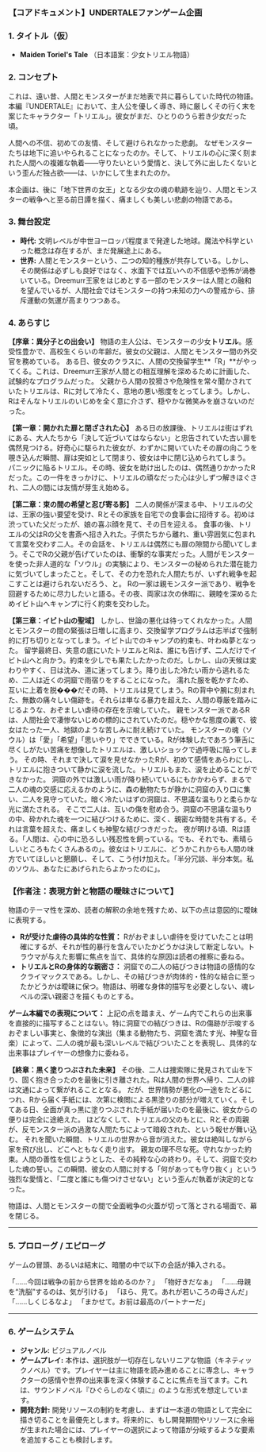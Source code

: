 ### **【コアドキュメント】UNDERTALEファンゲーム企画**

### **1. タイトル（仮）**

*   **Maiden Toriel's Tale**
    （日本語案：少女トリエル物語）

### **2. コンセプト**

これは、遠い昔、人間とモンスターがまだ地表で共に暮らしていた時代の物語。
本編『UNDERTALE』において、主人公を優しく導き、時に厳しくその行く末を案じたキャラクター「トリエル」。彼女がまだ、ひとりのうら若き少女だった頃。

人間への不信、初めての友情、そして避けられなかった悲劇。
なぜモンスターたちは地下に追いやられることになったのか。そして、トリエルの心に深く刻まれた人間への複雑な執着――守りたいという愛情と、決して外に出したくないという歪んだ独占欲――は、いかにして生まれたのか。

本企画は、後に「地下世界の女王」となる少女の魂の軌跡を辿り、人間とモンスターの戦争へと至る前日譚を描く、痛ましくも美しい悲劇の物語である。

### **3. 舞台設定**

*   **時代:** 文明レベルが中世ヨーロッパ程度まで発達した地球。魔法や科学といった概念は存在するが、まだ発展途上にある。
*   **世界:** 人間とモンスターという、二つの知的種族が共存している。しかし、その関係は必ずしも良好ではなく、水面下では互いへの不信感や恐怖が渦巻いている。Dreemurr王家をはじめとする一部のモンスターは人間との融和を望んでいるが、人間社会ではモンスターの持つ未知の力への警戒から、排斥運動の気運が高まりつつある。

### **4. あらすじ**

**【序章：異分子との出会い】**
物語の主人公は、モンスターの少女**トリエル**。感受性豊かで、高校生くらいの年齢だ。彼女の父親は、人間とモンスター間の外交官を務めている。
ある日、彼女のクラスに、人間の交換留学生**「R」**がやってくる。これは、Dreemurr王家が人間との相互理解を深めるために計画した、試験的なプログラムだった。
父親から人間の狡猾さや危険性を常々聞かされていたトリエルは、Rに対して冷たく、意地の悪い態度をとってしまう。しかし、Rはそんなトリエルのいじめを全く意に介さず、穏やかな微笑みを崩さないのだった。

**【第一章：開かれた扉と閉ざされた心】**
ある日の放課後、トリエルは街はずれにある、大人たちから「決して近づいてはならない」と忠告されていた古い扉を偶然見つける。好奇心に駆られた彼女が、わずかに開いていたその扉の向こうを覗き込んだ瞬間、扉は突如として閉まり、彼女は中に閉じ込められてしまう。
パニックに陥るトリエル。その時、彼女を助け出したのは、偶然通りかかったRだった。この一件をきっかけに、トリエルの頑なだった心は少しずつ解きほぐされ、二人の間には友情が芽生え始める。

**【第二章：束の間の希望と忍び寄る影】**
二人の関係が深まる中、トリエルの父は、王家の強い要望を受け、Rとその家族を自宅での食事会に招待する。初めは渋っていた父だったが、娘の喜ぶ顔を見て、その日を迎える。
食事の後、トリエルの父はRの父を書斎へ招き入れた。子供たちから離れ、重い雰囲気に包まれて言葉を交わす二人。その会話を、トリエルは偶然にも扉の隙間から聞いてしまう。そこでRの父親が告げていたのは、衝撃的な事実だった。人間がモンスターを使った非人道的な「ソウル」の実験により、モンスターの秘められた潜在能力に気づいてしまったこと。そして、その力を恐れた人間たちが、いずれ戦争を起こすことは避けられないだろう、と。
Rの一家は親モンスター派であり、戦争を回避するために尽力したいと語る。その夜、両家は次の休暇に、親睦を深めるためイビト山へキャンプに行く約束を交わした。

**【第三章：イビト山の聖域】**
しかし、世論の悪化は待ってくれなかった。人間とモンスターの間の緊張は日増しに高まり、交換留学プログラムは志半ばで強制的に打ち切りとなってしまう。イビト山でのキャンプの約束も、叶わぬ夢となった。
留学最終日、失意の底にいたトリエルとRは、誰にも告げず、二人だけでイビト山へと向かう。約束を少しでも果たしたかったのだ。しかし、山の天候は変わりやすく、日は沈み、道に迷ってしまう。降り出した冷たい雨から逃れるため、二人は近くの洞窟で雨宿りをすることになった。
濡れた服を乾かすため、互いに上着を脱���だその時、トリエルは見てしまう。Rの背中や腕に刻まれた、無数の痛々しい傷跡を。それらは単なる暴力を超えた、人間の尊厳を踏みにじるような、おぞましい虐待の存在を示唆していた。
親モンスター派であるRは、人間社会で凄惨ないじめの標的にされていたのだ。穏やかな態度の裏で、彼女はたった一人、地獄のような苦しみに耐え続けていた。
モンスターの魂（ソウル）は「愛」「希望」「思いやり」でできている。Rが体験したであろう筆舌に尽くしがたい苦痛を想像したトリエルは、激しいショックで過呼吸に陥ってしまう。
その時、それまで決して涙を見せなかったRが、初めて感情をあらわにし、トリエルに抱きついて静かに涙を流した。トリエルもまた、涙を止めることができなかった。
洞窟の外では激しい雨が降り続いているにもかかわらず、まるで二人の魂の交感に応えるかのように、森の動物たちが静かに洞窟の入り口に集い、二人を見守っていた。暗く冷たいはずの洞窟は、不思議な温もりと柔らかな光に満たされる。
そこで二人は、互いの傷を慰め合う。洞窟の不思議な温もりの中、砕かれた魂を一つに結びつけるために、深く、親密な時間を共有する。それは言葉を超えた、痛ましくも神聖な結びつきだった。
夜が明ける頃、Rは語る。「人間は、心の中に恐ろしい残忍性を飼っている。でも、それでも、素晴らしいところもたくさんあるの」。彼女はトリエルに、どうかこれからも人間の味方でいてほしいと懇願し、そして、こう付け加えた。「半分冗談、半分本気。私のソウル、あなたにあげられたらよかったのに」。

### **【作者注：表現方針と物語の曖昧さについて】**

物語のテーマ性を深め、読者の解釈の余地を残すため、以下の点は意図的に曖昧に表現する。

*   **Rが受けた虐待の具体的な性質：** Rがおぞましい虐待を受けていたことは明確にするが、それが性的暴行を含んでいたかどうかは決して断定しない。トラウマが与えた影響に焦点を当て、具体的な原因は読者の推察に委ねる。
*   **トリエルとRの身体的な親密さ：** 洞窟での二人の結びつきは物語の感情的なクライマックスである。しかし、その結びつきが肉体的・性的な結合に至ったかどうかは曖昧に保つ。物語は、明確な身体的描写を必要としない、魂レベルの深い親密さを描くものとする。

**ゲーム本編での表現について：**
上記の点を踏まえ、ゲーム内でこれらの出来事を直接的に描写することはない。特に洞窟での結びつきは、Rの傷跡が示唆するおぞましい事実と、象徴的な演出（集まる動物たち、洞窟を満たす光、神聖な音楽）によって、二人の魂が最も深いレベルで結びついたことを表現し、具体的な出来事はプレイヤーの想像力に委ねる。

**【終章：黒く塗りつぶされた未来】**
その後、二人は捜索隊に発見されて山を下り、固く抱き合ったのを最後に引き離された。Rは人間の世界へ帰り、二人の絆は文通によって繋がれることとなる。
だが、世界情勢が悪化の一途をたどるにつれ、Rから届く手紙には、次第に検閲による黒塗りの部分が増えていく。そしてある日、全面が真っ黒に塗りつぶされた手紙が届いたのを最後に、彼女からの便りは完全に途絶えた。
ほどなくして、トリエルの父のもとに、Rとその両親が、反モンスター派の過激な人間たちによって暗殺された、という報せが舞い込む。
それを聞いた瞬間、トリエルの世界から音が消えた。彼女は絶叫しながら家を飛び出し、どこへともなく走り出す。
親友の理不尽な死。守れなかった約束。人間の善性を信じようとした、その純粋な心の終わり。そして、洞窟で交わした魂の誓い。この瞬間、彼女の人間に対する「何があっても守り抜く」という強烈な愛情と、「二度と誰にも傷つけさせない」という歪んだ執着が決定的となった。

物語は、人間とモンスターの間で全面戦争の火蓋が切って落とされる場面で、幕を閉じる。

---

### **5. プロローグ / エピローグ**

ゲームの冒頭、あるいは結末に、暗闇の中で以下の会話が挿入される。

「……今回は戦争の前から世界を始めるのか？」
「物好きだなぁ」
「……母親を“洗脳”するのは、気が引ける」
「ほら、見て。あれが若いころの母さんだ」
「……しくじるなよ」
「まかせて。お前は最高のパートナーだ」

---

### **6. ゲームシステム**

*   **ジャンル:** ビジュアルノベル
*   **ゲームプレイ:** 本作は、選択肢が一切存在しないリニアな物語（キネティックノベル）です。プレイヤーは主に物語を読み進めることに専念し、キャラクターの感情や世界の出来事を深く体験することに焦点を当てます。これは、サウンドノベル『ひぐらしのなく頃に』のような形式を想定しています。
*   **開発方針:** 開発リソースの制約を考慮し、まずは一本道の物語として完全に描き切ることを最優先とします。将来的に、もし開発期間やリソースに余裕が生まれた場合には、プレイヤーの選択によって物語が分岐するような要素を追加することも検討します。
